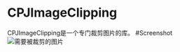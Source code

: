 # CPJImageClipping
CPJImageClipping是一个专门裁剪图片的库。
#Screenshot
![需要被裁剪的图片](https://github.com/zhaishuai/CPJImageClipping/blob/master/1.png)
